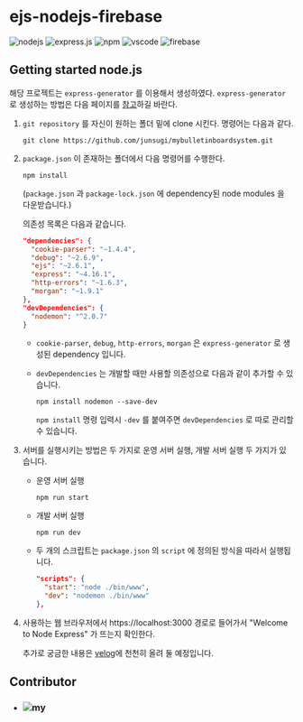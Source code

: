 # ejs-nodejs-firebase

![nodejs](https://img.shields.io/badge/nodejs-v14.15.4-lightgreen?logo=node.js)&nbsp;![express.js](https://img.shields.io/badge/express.js-v4.16.1-purple?logo=express)&nbsp;![npm](https://img.shields.io/badge/npm-v6.14.10-red?logo=npm)&nbsp;![vscode](https://img.shields.io/badge/vscode-v1.54.1-blue?logo=visual-studio)&nbsp;![firebase](https://img.shields.io/badge/firebase-v8.2.10-yellow?logo=firebase)

## Getting started node.js

해당 프로젝트는 `express-generator` 를 이용해서 생성하였다. `express-generator` 로 생성하는 방법은 다음 페이지를 [참고](https://expressjs.com/ko/starter/generator.html, "express 홈페이지")하길 바란다.

1. `git repository` 를 자신이 원하는 폴더 밑에 clone 시킨다. 명령어는 다음과 같다.

   ```shell
   git clone https://github.com/junsugi/mybulletinboardsystem.git
   ```

2. `package.json` 이 존재하는 폴더에서 다음 명령어를 수행한다.

   ```shell
   npm install
   ```

   (`package.json` 과 `package-lock.json` 에 dependency된 node modules 을 다운받습니다.)

   의존성 목록은 다음과 같습니다.

   ```json
   "dependencies": {
     "cookie-parser": "~1.4.4",
     "debug": "~2.6.9",
     "ejs": "~2.6.1",
     "express": "~4.16.1",
     "http-errors": "~1.6.3",
     "morgan": "~1.9.1"
   },
   "devDependencies": {
     "nodemon": "^2.0.7"
   }
   ```

   - `cookie-parser`, `debug`, `http-errors`, `morgan` 은 `express-generator` 로 생성된 dependency 입니다.

   - `devDependencies` 는 개발할 때만 사용할 의존성으로 다음과 같이 추가할 수 있습니다.

     ```shell
     npm install nodemon --save-dev
     ```

     `npm install` 명령 입력시 `-dev` 를 붙여주면 `devDependencies` 로 따로 관리할 수 있습니다.

3. 서버를 실행시키는 방법은 두 가지로 운영 서버 실행, 개발 서버 실행 두 가지가 있습니다.

   - 운영 서버 실행

     ```shell
     npm run start
     ```

   - 개발 서버 실행

     ```shell
     npm run dev
     ```

   - 두 개의 스크립트는 `package.json` 의 `script` 에 정의된 방식을 따라서 실행됩니다.

     ```json
     "scripts": {
       "start": "node ./bin/www",
       "dev": "nodemon ./bin/www"
     },
     ```

4. 사용하는 웹 브라우저에서 https://localhost:3000 경로로 들어가서 "Welcome to Node Express" 가 뜨는지 확인한다.

   추가로 궁금한 내용은 [velog](https://velog.io/@junsugi)에 천천히 올려 둘 예정입니다. 

## Contributor

- ### ![my](https://img.shields.io/badge/%40junsugi-v1996--02--09-green)